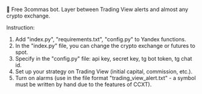 🫢 Free 3commas bot. Layer between Trading View alerts and almost any crypto exchange.

Instruction:

1. Add "index.py", "requirements.txt", "config.py" to Yandex functions.
2. In the "index.py" file, you can change the crypto exchange or futures to spot.
3. Specify in the "config.py" file: api key, secret key, tg bot token, tg chat id.
4. Set up your strategy on Trading View (initial capital, commission, etc.).
5. Turn on alarms (use in the file format "trading_view_alert.txt" - a symbol must be written by hand due to the features of CCXT).
